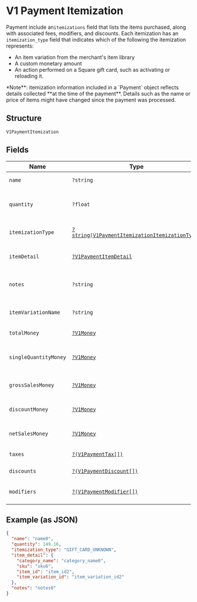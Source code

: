 
# V1 Payment Itemization

Payment include an`itemizations` field that lists the items purchased,
along with associated fees, modifiers, and discounts. Each itemization has an
`itemization_type` field that indicates which of the following the itemization
represents:

<ul>
<li>An item variation from the merchant's item library</li>
<li>A custom monetary amount</li>
<li>
An action performed on a Square gift card, such as activating or
reloading it.
</li>
</ul>
*Note**: itemization information included in a `Payment` object reflects
details collected **at the time of the payment**. Details such as the name or
price of items might have changed since the payment was processed.

## Structure

`V1PaymentItemization`

## Fields

| Name | Type | Tags | Description | Getter | Setter |
|  --- | --- | --- | --- | --- | --- |
| `name` | `?string` | Optional | The item's name. | getName(): ?string | setName(?string name): void |
| `quantity` | `?float` | Optional | The quantity of the item purchased. This can be a decimal value. | getQuantity(): ?float | setQuantity(?float quantity): void |
| `itemizationType` | [`?string(V1PaymentItemizationItemizationType)`](../../doc/models/v1-payment-itemization-itemization-type.md) | Optional | - | getItemizationType(): ?string | setItemizationType(?string itemizationType): void |
| `itemDetail` | [`?V1PaymentItemDetail`](../../doc/models/v1-payment-item-detail.md) | Optional | V1PaymentItemDetail | getItemDetail(): ?V1PaymentItemDetail | setItemDetail(?V1PaymentItemDetail itemDetail): void |
| `notes` | `?string` | Optional | Notes entered by the merchant about the item at the time of payment, if any. | getNotes(): ?string | setNotes(?string notes): void |
| `itemVariationName` | `?string` | Optional | The name of the item variation purchased, if any. | getItemVariationName(): ?string | setItemVariationName(?string itemVariationName): void |
| `totalMoney` | [`?V1Money`](../../doc/models/v1-money.md) | Optional | - | getTotalMoney(): ?V1Money | setTotalMoney(?V1Money totalMoney): void |
| `singleQuantityMoney` | [`?V1Money`](../../doc/models/v1-money.md) | Optional | - | getSingleQuantityMoney(): ?V1Money | setSingleQuantityMoney(?V1Money singleQuantityMoney): void |
| `grossSalesMoney` | [`?V1Money`](../../doc/models/v1-money.md) | Optional | - | getGrossSalesMoney(): ?V1Money | setGrossSalesMoney(?V1Money grossSalesMoney): void |
| `discountMoney` | [`?V1Money`](../../doc/models/v1-money.md) | Optional | - | getDiscountMoney(): ?V1Money | setDiscountMoney(?V1Money discountMoney): void |
| `netSalesMoney` | [`?V1Money`](../../doc/models/v1-money.md) | Optional | - | getNetSalesMoney(): ?V1Money | setNetSalesMoney(?V1Money netSalesMoney): void |
| `taxes` | [`?(V1PaymentTax[])`](../../doc/models/v1-payment-tax.md) | Optional | All taxes applied to this itemization. | getTaxes(): ?array | setTaxes(?array taxes): void |
| `discounts` | [`?(V1PaymentDiscount[])`](../../doc/models/v1-payment-discount.md) | Optional | All discounts applied to this itemization. | getDiscounts(): ?array | setDiscounts(?array discounts): void |
| `modifiers` | [`?(V1PaymentModifier[])`](../../doc/models/v1-payment-modifier.md) | Optional | All modifier options applied to this itemization. | getModifiers(): ?array | setModifiers(?array modifiers): void |

## Example (as JSON)

```json
{
  "name": "name0",
  "quantity": 149.16,
  "itemization_type": "GIFT_CARD_UNKNOWN",
  "item_detail": {
    "category_name": "category_name0",
    "sku": "sku6",
    "item_id": "item_id2",
    "item_variation_id": "item_variation_id2"
  },
  "notes": "notes0"
}
```

